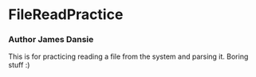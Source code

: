 # FileReadPractice
### Author James Dansie

This is for practicing reading a file from the system and parsing it. Boring stuff :)